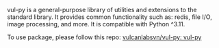 vul-py is a general-purpose library of utilities and extensions to the standard library. It provides common functionality such as: redis, file I/O, image processing, and more. It is compatible with Python ^3.11.

To use package, please follow this repo: [vulcanlabsvn/vul-py: vul-py ](https://github.com/vulcanlabsvn/vul-py)
